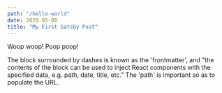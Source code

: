 ```yaml
---
path: "/hello-world"
date: 2020-05-06
title: "My First Gatsby Post"
---
```


Woop woop! Poop poop!

The block surrounded by dashes is known as the 'frontmatter', and "the contents of the block can be used to inject React components with the specified data, e.g. path, date, title, etc." The 'path' is important so as to populate the URL.
